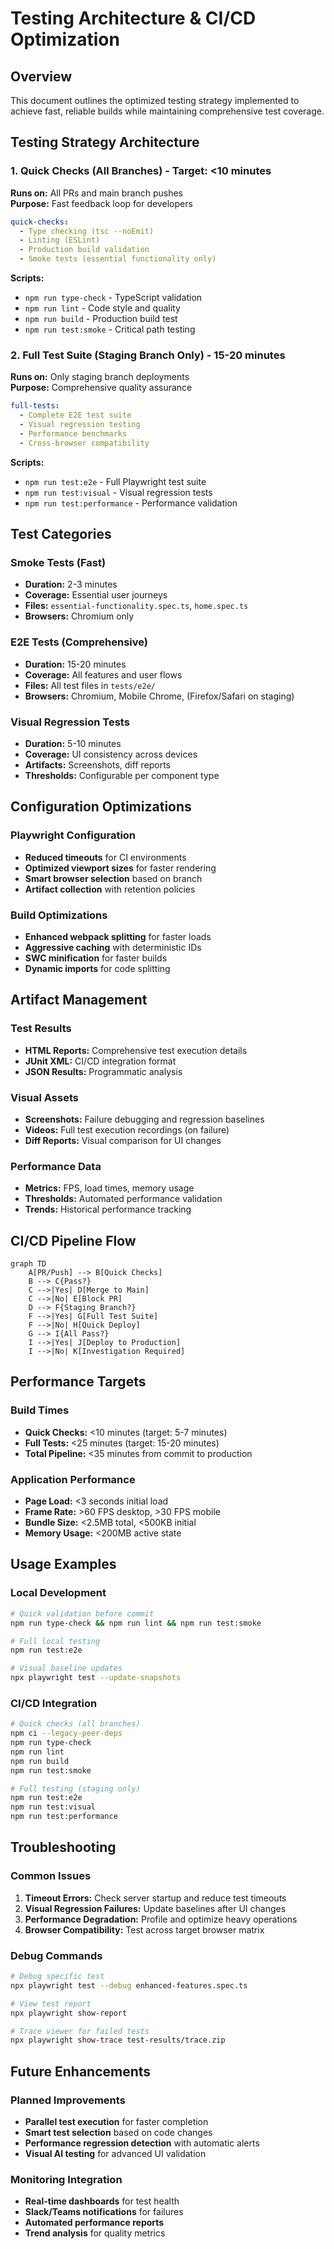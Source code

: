 # Testing Architecture & CI/CD Optimization

## Overview

This document outlines the optimized testing strategy implemented to achieve fast, reliable builds while maintaining comprehensive test coverage.

## Testing Strategy Architecture

### 1. Quick Checks (All Branches) - Target: <10 minutes

**Runs on:** All PRs and main branch pushes  
**Purpose:** Fast feedback loop for developers

```yaml
quick-checks:
  - Type checking (tsc --noEmit)
  - Linting (ESLint)
  - Production build validation
  - Smoke tests (essential functionality only)
```

**Scripts:**
- `npm run type-check` - TypeScript validation
- `npm run lint` - Code style and quality
- `npm run build` - Production build test
- `npm run test:smoke` - Critical path testing

### 2. Full Test Suite (Staging Branch Only) - 15-20 minutes

**Runs on:** Only staging branch deployments  
**Purpose:** Comprehensive quality assurance

```yaml
full-tests:
  - Complete E2E test suite
  - Visual regression testing
  - Performance benchmarks
  - Cross-browser compatibility
```

**Scripts:**
- `npm run test:e2e` - Full Playwright test suite
- `npm run test:visual` - Visual regression tests
- `npm run test:performance` - Performance validation

## Test Categories

### Smoke Tests (Fast)
- **Duration:** 2-3 minutes
- **Coverage:** Essential user journeys
- **Files:** `essential-functionality.spec.ts`, `home.spec.ts`
- **Browsers:** Chromium only

### E2E Tests (Comprehensive)
- **Duration:** 15-20 minutes
- **Coverage:** All features and user flows
- **Files:** All test files in `tests/e2e/`
- **Browsers:** Chromium, Mobile Chrome, (Firefox/Safari on staging)

### Visual Regression Tests
- **Duration:** 5-10 minutes
- **Coverage:** UI consistency across devices
- **Artifacts:** Screenshots, diff reports
- **Thresholds:** Configurable per component type

## Configuration Optimizations

### Playwright Configuration
- **Reduced timeouts** for CI environments
- **Optimized viewport sizes** for faster rendering
- **Smart browser selection** based on branch
- **Artifact collection** with retention policies

### Build Optimizations
- **Enhanced webpack splitting** for faster loads
- **Aggressive caching** with deterministic IDs
- **SWC minification** for faster builds
- **Dynamic imports** for code splitting

## Artifact Management

### Test Results
- **HTML Reports:** Comprehensive test execution details
- **JUnit XML:** CI/CD integration format
- **JSON Results:** Programmatic analysis

### Visual Assets
- **Screenshots:** Failure debugging and regression baselines
- **Videos:** Full test execution recordings (on failure)
- **Diff Reports:** Visual comparison for UI changes

### Performance Data
- **Metrics:** FPS, load times, memory usage
- **Thresholds:** Automated performance validation
- **Trends:** Historical performance tracking

## CI/CD Pipeline Flow

```mermaid
graph TD
    A[PR/Push] --> B[Quick Checks]
    B --> C{Pass?}
    C -->|Yes| D[Merge to Main]
    C -->|No| E[Block PR]
    D --> F{Staging Branch?}
    F -->|Yes| G[Full Test Suite]
    F -->|No| H[Quick Deploy]
    G --> I{All Pass?}
    I -->|Yes| J[Deploy to Production]
    I -->|No| K[Investigation Required]
```

## Performance Targets

### Build Times
- **Quick Checks:** <10 minutes (target: 5-7 minutes)
- **Full Tests:** <25 minutes (target: 15-20 minutes)
- **Total Pipeline:** <35 minutes from commit to production

### Application Performance
- **Page Load:** <3 seconds initial load
- **Frame Rate:** >60 FPS desktop, >30 FPS mobile
- **Bundle Size:** <2.5MB total, <500KB initial
- **Memory Usage:** <200MB active state

## Usage Examples

### Local Development
```bash
# Quick validation before commit
npm run type-check && npm run lint && npm run test:smoke

# Full local testing
npm run test:e2e

# Visual baseline updates
npx playwright test --update-snapshots
```

### CI/CD Integration
```bash
# Quick checks (all branches)
npm ci --legacy-peer-deps
npm run type-check
npm run lint
npm run build
npm run test:smoke

# Full testing (staging only)
npm run test:e2e
npm run test:visual
npm run test:performance
```

## Troubleshooting

### Common Issues
1. **Timeout Errors:** Check server startup and reduce test timeouts
2. **Visual Regression Failures:** Update baselines after UI changes
3. **Performance Degradation:** Profile and optimize heavy operations
4. **Browser Compatibility:** Test across target browser matrix

### Debug Commands
```bash
# Debug specific test
npx playwright test --debug enhanced-features.spec.ts

# View test report
npx playwright show-report

# Trace viewer for failed tests
npx playwright show-trace test-results/trace.zip
```

## Future Enhancements

### Planned Improvements
- **Parallel test execution** for faster completion
- **Smart test selection** based on code changes
- **Performance regression detection** with automatic alerts
- **Visual AI testing** for advanced UI validation

### Monitoring Integration
- **Real-time dashboards** for test health
- **Slack/Teams notifications** for failures
- **Automated performance reports** 
- **Trend analysis** for quality metrics